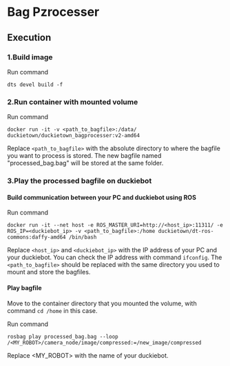 # Bag Pzrocesser

## Execution
### 1.Build image
Run command

`dts devel build -f `

### 2.Run container with mounted volume

Run command

`docker run -it -v <path_to_bagfile>:/data/ duckietown/duckietown_bagprocesser:v2-amd64`

Replace `<path_to_bagfile>` with the absolute directory to where the bagfile you want to process is stored. The new bagfile named "processed_bag.bag" will be stored at the same folder.

### 3.Play the processed bagfile on duckiebot

#### Build communication between your PC and duckiebot using ROS
Run command

`docker run -it --net host -e ROS_MASTER_URI=http://<host_ip>:11311/ -e ROS_IP=<duckiebot_ip> -v <path_to_bagfile>:/home duckietown/dt-ros-commons:daffy-amd64 /bin/bash`

Replace `<host_ip>` and `<duckiebot_ip>` with the IP address of your PC and your duckiebot. You can check the IP address with command `ifconfig`. The `<path_to_bagfile>` should be replaced with the same directory you used to mount and store the bagfiles.

#### Play bagfile
Move to the container directory that you mounted the volume, with command `cd /home` in this case.

Run command

`rosbag play processed_bag.bag --loop /<MY_ROBOT>/camera_node/image/compressed:=/new_image/compressed`

Replace <MY_ROBOT> with the name of your duckiebot.

